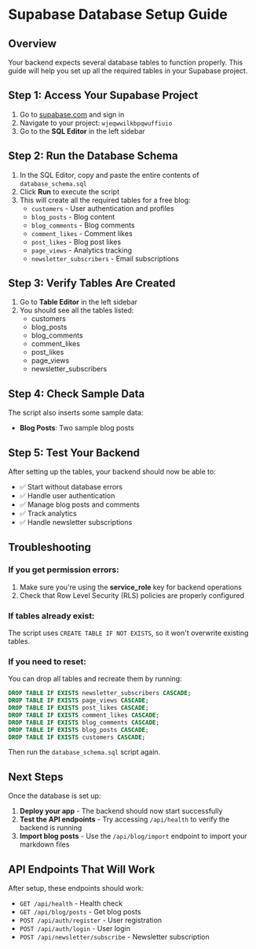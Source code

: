# Supabase Database Setup Guide

## Overview
Your backend expects several database tables to function properly. This guide will help you set up all the required tables in your Supabase project.

## Step 1: Access Your Supabase Project

1. Go to [supabase.com](https://supabase.com) and sign in
2. Navigate to your project: `wjeqwwilkbpqwuffiuio`
3. Go to the **SQL Editor** in the left sidebar

## Step 2: Run the Database Schema

1. In the SQL Editor, copy and paste the entire contents of `database_schema.sql`
2. Click **Run** to execute the script
3. This will create all the required tables for a free blog:
   - `customers` - User authentication and profiles
   - `blog_posts` - Blog content
   - `blog_comments` - Blog comments
   - `comment_likes` - Comment likes
   - `post_likes` - Blog post likes
   - `page_views` - Analytics tracking
   - `newsletter_subscribers` - Email subscriptions

## Step 3: Verify Tables Are Created

1. Go to **Table Editor** in the left sidebar
2. You should see all the tables listed:
   - customers
   - blog_posts
   - blog_comments
   - comment_likes
   - post_likes
   - page_views
   - newsletter_subscribers

## Step 4: Check Sample Data

The script also inserts some sample data:
- **Blog Posts**: Two sample blog posts

## Step 5: Test Your Backend

After setting up the tables, your backend should now be able to:
- ✅ Start without database errors
- ✅ Handle user authentication
- ✅ Manage blog posts and comments
- ✅ Track analytics
- ✅ Handle newsletter subscriptions

## Troubleshooting

### If you get permission errors:
1. Make sure you're using the **service_role** key for backend operations
2. Check that Row Level Security (RLS) policies are properly configured

### If tables already exist:
The script uses `CREATE TABLE IF NOT EXISTS`, so it won't overwrite existing tables.

### If you need to reset:
You can drop all tables and recreate them by running:
```sql
DROP TABLE IF EXISTS newsletter_subscribers CASCADE;
DROP TABLE IF EXISTS page_views CASCADE;
DROP TABLE IF EXISTS post_likes CASCADE;
DROP TABLE IF EXISTS comment_likes CASCADE;
DROP TABLE IF EXISTS blog_comments CASCADE;
DROP TABLE IF EXISTS blog_posts CASCADE;
DROP TABLE IF EXISTS customers CASCADE;
```

Then run the `database_schema.sql` script again.

## Next Steps

Once the database is set up:
1. **Deploy your app** - The backend should now start successfully
2. **Test the API endpoints** - Try accessing `/api/health` to verify the backend is running
3. **Import blog posts** - Use the `/api/blog/import` endpoint to import your markdown files

## API Endpoints That Will Work

After setup, these endpoints should work:
- `GET /api/health` - Health check
- `GET /api/blog/posts` - Get blog posts
- `POST /api/auth/register` - User registration
- `POST /api/auth/login` - User login
- `POST /api/newsletter/subscribe` - Newsletter subscription
